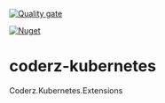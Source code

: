 [![Quality gate](https://sonarcloud.io/api/project_badges/quality_gate?project=kellybirr_coderz-kubernetes)](https://sonarcloud.io/dashboard?id=kellybirr_coderz-kubernetes)

[![Nuget](https://img.shields.io/nuget/v/Coderz.Kubernetes.Extensions)](http://www.nuget.org/packages/Coderz.Kubernetes.Extensions/)

# coderz-kubernetes
Coderz.Kubernetes.Extensions
